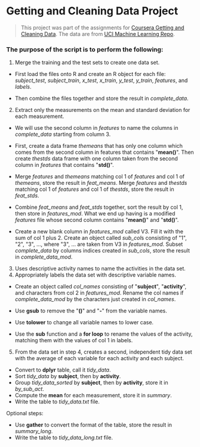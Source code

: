 # Getting and Cleaning Data Project

>This project was part of the assignments for [Coursera Getting and Cleaning Data](https://www.coursera.org/course/getdata).
The data are from [UCI Machine Learning Repo](http://archive.ics.uci.edu/ml/datasets/Human+Activity+Recognition+Using+Smartphones).

### The purpose of the script is to perform the following:
 
1. Merge the training and the test sets to create one data set.

  - First load the files onto R and create an R object for each file:
*subject\_test*, *subject\_train*, *x\_test*, *x\_train*, *y\_test*, *y\_train*, *features*, and *labels*.

  - Then combine the files together and store the result in *complete\_data*.

2. Extract only the measurements on the mean and standard deviation for each measurement.

  - We will use the second column in *features* to name the columns in *complete\_data* starting from column 3.

  - First, create a data frame *themeans* that has only one column which comes from the second column in features that contains "**mean()**". Then create *thestds* data
frame with one column taken from the second column in *features* that contains "**std()**".

  - Merge *features* and *themeans* matching col 1 of *features* and col 1 of *themeans*, store the result in *feat\_means*. Merge *features* and *thestds* matching col 1 of *features* and col 1 of *thestds*, store the result in *feat\_stds*.

  - Combine *feat\_means* and *feat\_stds* together, sort the result by col 1, then store in *features\_mod*. What we end up having is a modified *features* file whose second
column contains "**mean()**" and "**std()**".

  - Create a new blank column in *features\_mod* called V3. Fill it with the sum of col 1 plus 2. Create an object called *sub\_col*s consisting of "1", "2", "3", ..., where "3", ... are taken from V3 in *features\_mod*. Subset *complete\_data*
by columns indices created in *sub\_cols*, store the result in *complete\_data\_mod*.

3. Uses descriptive activity names to name the activities in the data set.
4. Appropriately labels the data set with descriptive variable names. 

  - Create an object called *col\_names* consisting of "**subject**", "**activity**", and characters from col 2 in *features\_mod*. Rename the col names if *complete\_data\_mod* by the characters just created in *col\_names*. 
  
  - Use **gsub** to remove the "**()**" and "**-**" from the variable names. 
  
  - Use **tolower** to change all variable names to lower case. 

  - Use the **sub** function and a **for loop** to rename the values of the activity, matching them with the values of col 1 in labels.

5. From the data set in step 4, creates a second, independent tidy data set with the average of each variable for each activity and each subject.

  - Convert to **dplyr** table, call it *tidy\_data*. 
  - Sort *tidy\_data* by **subject**, then by **activity**.  
  - Group *tidy\_data\_sorted* by **subject**, then by **activity**, store it in *by\_sub\_act*. 
  - Compute the **mean** for each measurement, store it in *summary*.
  - Write the table to *tidy\_data.txt* file.
  
Optional steps:

  - Use **gather** to convert the format of the table, store the result in *summary\_long*.
  - Write the table to *tidy\_data\_long.txt* file.




















